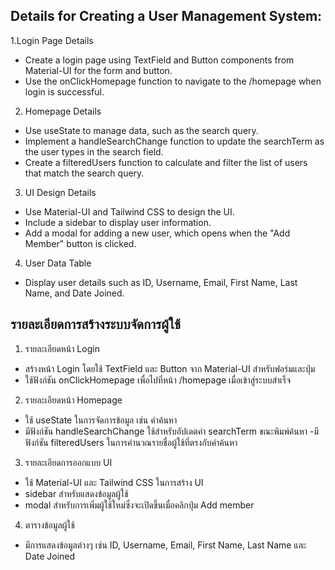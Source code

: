 ## Details for Creating a User Management System:
1.Login Page Details
- Create a login page using TextField and Button components from Material-UI for the form and button.
- Use the onClickHomepage function to navigate to the /homepage when login is successful.
2. Homepage Details
- Use useState to manage data, such as the search query.
- Implement a handleSearchChange function to update the searchTerm as the user types in the search field.
- Create a filteredUsers function to calculate and filter the list of users that match the search query.
3. UI Design Details
- Use Material-UI and Tailwind CSS to design the UI.
- Include a sidebar to display user information.
- Add a modal for adding a new user, which opens when the "Add Member" button is clicked.
4. User Data Table
- Display user details such as ID, Username, Email, First Name, Last Name, and Date Joined.

## รายละเอียดการสร้างระบบจัดการผู้ใช้
1. รายละเอียดหน้า Login
- สร้างหน้า Login โดยใช้ TextField และ Button จาก Material-UI สำหรับฟอร์มและปุ่ม
- ใช้ฟังก์ชัน onClickHomepage  เพื่อไปที่หน้า /homepage เมื่อเข้าสู่ระบบสำเร็จ
2. รายละเอียดหน้า Homepage
- ใช้ useState ในการจัดการข้อมูล เช่น คำค้นหา
- มีฟังก์ชัน handleSearchChange ใช้สำหรับอัปเดตค่า searchTerm ขณะพิมพ์ค้นหา
-มีฟังก์ชัน filteredUsers ในการคำนวณรายชื่อผู้ใช้ที่ตรงกับคำค้นหา
3. รายละเอียดการออกแบบ UI
- ใช้ Material-UI และ Tailwind CSS ในการสร้าง UI
- sidebar สำหรับแสดงข้อมูลผู้ใช้
- modal สำหรับการเพิ่มผู้ใช้ใหม่ซึ่งจะเปิดขึ้นเมื่อคลิกปุ่ม Add member
4. ตารางข้อมูลผู้ใช้
- มีการแสดงข้อมูลต่างๆ เช่น ID, Username, Email, First Name, Last Name และ Date Joined
